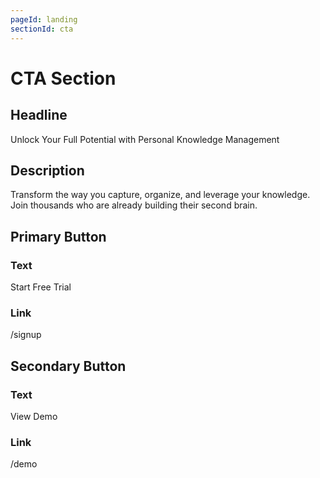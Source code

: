 ```yaml
---
pageId: landing
sectionId: cta
---
```


# CTA Section

## Headline

Unlock Your Full Potential with Personal Knowledge Management

## Description

Transform the way you capture, organize, and leverage your knowledge. Join thousands who are already building their second brain.

## Primary Button

### Text

Start Free Trial

### Link

/signup

## Secondary Button

### Text

View Demo

### Link

/demo
